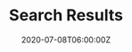 ---
title: "Search Results"
sitemap:
  priority : 0.1
layout: "search"
date: 2020-07-08T06:00:00Z
---